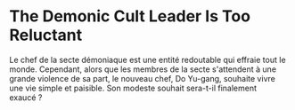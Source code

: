 # The Demonic Cult Leader Is Too Reluctant
Le chef de la secte démoniaque est une entité redoutable qui effraie tout le monde. Cependant, alors que les membres de la secte s'attendent à une grande violence de sa part, le nouveau chef, Do Yu-gang, souhaite vivre une vie simple et paisible. Son modeste souhait sera-t-il finalement exaucé ?